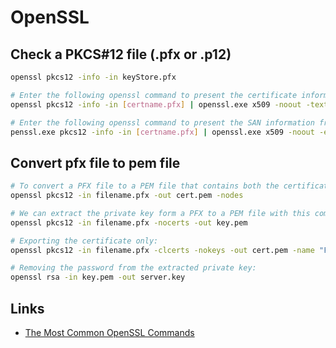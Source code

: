 # OpenSSL

## Check a PKCS#12 file (.pfx or .p12)

```bash
openssl pkcs12 -info -in keyStore.pfx

# Enter the following openssl command to present the certificate information in a readable format
openssl pkcs12 -info -in [certname.pfx] | openssl.exe x509 -noout -text

# Enter the following openssl command to present the SAN information from the certificate in a readable format
penssl.exe pkcs12 -info -in [certname.pfx] | openssl.exe x509 -noout -ext subjectAltName
```

## Convert pfx file to pem file

```bash
# To convert a PFX file to a PEM file that contains both the certificate and private key, the following command needs to be used:
openssl pkcs12 -in filename.pfx -out cert.pem -nodes

# We can extract the private key form a PFX to a PEM file with this command:
openssl pkcs12 -in filename.pfx -nocerts -out key.pem

# Exporting the certificate only:
openssl pkcs12 -in filename.pfx -clcerts -nokeys -out cert.pem -name "FriendlyName"

# Removing the password from the extracted private key:
openssl rsa -in key.pem -out server.key
```

## Links

* [The Most Common OpenSSL Commands](https://www.sslshopper.com/article-most-common-openssl-commands.html)